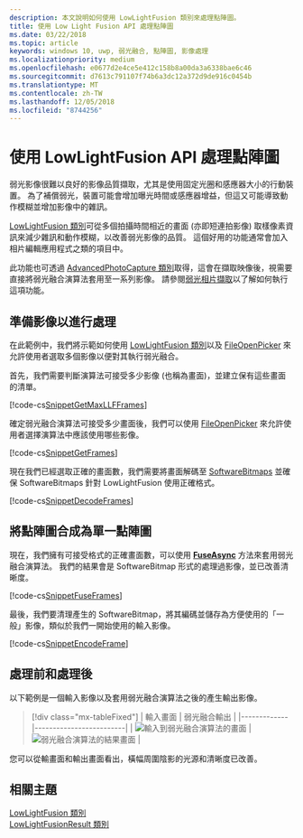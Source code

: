 ```yaml
---
description: 本文說明如何使用 LowLightFusion 類別來處理點陣圖。
title: 使用 Low Light Fusion API 處理點陣圖
ms.date: 03/22/2018
ms.topic: article
keywords: windows 10, uwp, 弱光融合, 點陣圖, 影像處理
ms.localizationpriority: medium
ms.openlocfilehash: e0677d2e4ce5e412c158b8a00da3a6338bae6c46
ms.sourcegitcommit: d7613c791107f74b6a3dc12a372d9de916c0454b
ms.translationtype: MT
ms.contentlocale: zh-TW
ms.lasthandoff: 12/05/2018
ms.locfileid: "8744256"
---
```

# <a name="process-bitmaps-with-the-lowlightfusion-api"></a>使用 LowLightFusion API 處理點陣圖

弱光影像很難以良好的影像品質擷取，尤其是使用固定光圈和感應器大小的行動裝置。 為了補償弱光，裝置可能會增加曝光時間或感應器增益，但這又可能導致動作模糊並增加影像中的雜訊。 

[LowLightFusion 類別](https://docs.microsoft.com/uwp/api/windows.media.core.lowlightfusion)可從多個拍攝時間相近的畫面 (亦即短連拍影像) 取樣像素資訊來減少雜訊和動作模糊，以改善弱光影像的品質。 這個好用的功能通常會加入相片編輯應用程式之類的項目中。

此功能也可透過 [AdvancedPhotoCapture 類別](https://docs.microsoft.com/uwp/api/Windows.Media.Capture.AdvancedPhotoCapture)取得，這會在擷取映像後，視需要直接將弱光融合演算法套用至一系列影像。 請參閱[弱光相片擷取](https://docs.microsoft.com/windows/uwp/audio-video-camera/high-dynamic-range-hdr-photo-capture#low-light-photo-capture)以了解如何執行這項功能。

## <a name="prepare-the-images-for-processing"></a>準備影像以進行處理

在此範例中，我們將示範如何使用 [LowLightFusion 類別](https://docs.microsoft.com/uwp/api/windows.media.core.lowlightfusion)以及 [FileOpenPicker](https://docs.microsoft.com/uwp/api/Windows.Storage.Pickers.FileOpenPicker) 來允許使用者選取多個影像以便對其執行弱光融合。

首先，我們需要判斷演算法可接受多少影像 (也稱為畫面)，並建立保有這些畫面的清單。

[!code-cs[SnippetGetMaxLLFFrames](./code/LowLightFusionSample/cs/MainPage.xaml.cs#SnippetGetMaxLLFFrames)]

確定弱光融合演算法可接受多少畫面後，我們可以使用 [FileOpenPicker](https://docs.microsoft.com/uwp/api/Windows.Storage.Pickers.FileOpenPicker) 來允許使用者選擇演算法中應該使用哪些影像。

[!code-cs[SnippetGetFrames](./code/LowLightFusionSample/cs/MainPage.xaml.cs#SnippetGetFrames)]

現在我們已經選取正確的畫面數，我們需要將畫面解碼至 [SoftwareBitmaps](https://docs.microsoft.com/uwp/api/Windows.Graphics.Imaging.SoftwareBitmap) 並確保 SoftwareBitmaps 針對 LowLightFusion 使用正確格式。

[!code-cs[SnippetDecodeFrames](./code/LowLightFusionSample/cs/MainPage.xaml.cs#SnippetDecodeFrames)]


## <a name="fuse-the-bitmaps-into-a-single-bitmap"></a>將點陣圖合成為單一點陣圖

現在，我們擁有可接受格式的正確畫面數，可以使用 **[FuseAsync](https://docs.microsoft.com/uwp/api/windows.media.core.lowlightfusion.fuseasync)** 方法來套用弱光融合演算法。 我們的結果會是 SoftwareBitmap 形式的處理過影像，並已改善清晰度。 

[!code-cs[SnippetFuseFrames](./code/LowLightFusionSample/cs/MainPage.xaml.cs#SnippetFuseFrames)]

最後，我們要清理產生的 SoftwareBitmap，將其編碼並儲存為方便使用的「一般」影像，類似於我們一開始使用的輸入影像。

[!code-cs[SnippetEncodeFrame](./code/LowLightFusionSample/cs/MainPage.xaml.cs#SnippetEncodeFrame)]


## <a name="before-and-after"></a>處理前和處理後

以下範例是一個輸入影像以及套用弱光融合演算法之後的產生輸出影像。

> [!div class="mx-tableFixed"] 
| 輸入畫面 | 弱光融合輸出 | 
|-------------|-------------------------|
| ![輸入到弱光融合演算法的畫面](./images/LLF-Input.png) | ![弱光融合演算法的結果畫面](./images/LLF-Output.png) |

您可以從輸畫面和輸出畫面看出，橫幅周圍陰影的光源和清晰度已改善。

## <a name="related-topics"></a>相關主題 
[LowLightFusion 類別](https://docs.microsoft.com/uwp/api/windows.media.core.lowlightfusion)  
[LowLightFusionResult 類別](https://docs.microsoft.com/uwp/api/windows.media.core.lowlightfusionresult)